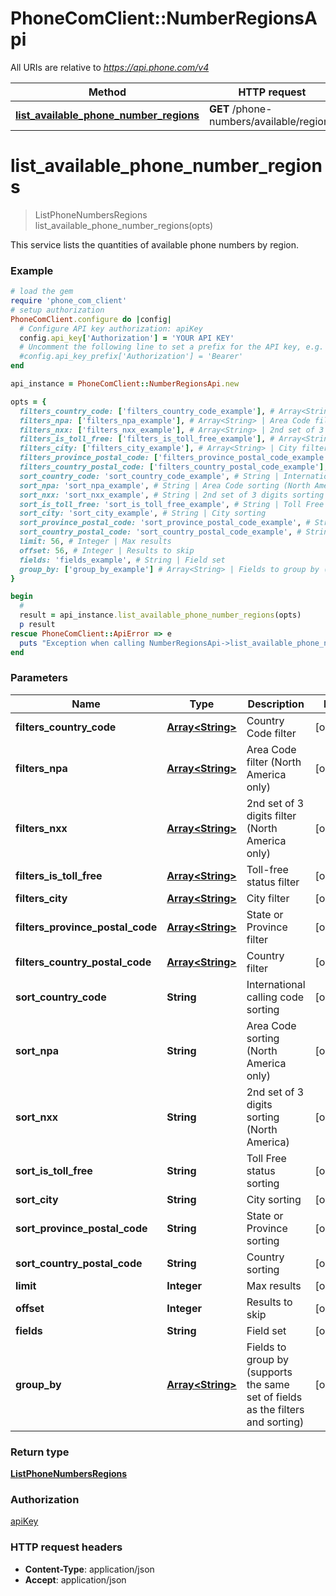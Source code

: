 # PhoneComClient::NumberRegionsApi

All URIs are relative to *https://api.phone.com/v4*

Method | HTTP request | Description
------------- | ------------- | -------------
[**list_available_phone_number_regions**](NumberRegionsApi.md#list_available_phone_number_regions) | **GET** /phone-numbers/available/regions |


# **list_available_phone_number_regions**
> ListPhoneNumbersRegions list_available_phone_number_regions(opts)



This service lists the quantities of available phone numbers by region.

### Example
```ruby
# load the gem
require 'phone_com_client'
# setup authorization
PhoneComClient.configure do |config|
  # Configure API key authorization: apiKey
  config.api_key['Authorization'] = 'YOUR API KEY'
  # Uncomment the following line to set a prefix for the API key, e.g. 'Bearer' (defaults to nil)
  #config.api_key_prefix['Authorization'] = 'Bearer'
end

api_instance = PhoneComClient::NumberRegionsApi.new

opts = {
  filters_country_code: ['filters_country_code_example'], # Array<String> | Country Code filter
  filters_npa: ['filters_npa_example'], # Array<String> | Area Code filter (North America only)
  filters_nxx: ['filters_nxx_example'], # Array<String> | 2nd set of 3 digits filter (North America only)
  filters_is_toll_free: ['filters_is_toll_free_example'], # Array<String> | Toll-free status filter
  filters_city: ['filters_city_example'], # Array<String> | City filter
  filters_province_postal_code: ['filters_province_postal_code_example'], # Array<String> | State or Province filter
  filters_country_postal_code: ['filters_country_postal_code_example'], # Array<String> | Country filter
  sort_country_code: 'sort_country_code_example', # String | International calling code sorting
  sort_npa: 'sort_npa_example', # String | Area Code sorting (North America only)
  sort_nxx: 'sort_nxx_example', # String | 2nd set of 3 digits sorting (North America)
  sort_is_toll_free: 'sort_is_toll_free_example', # String | Toll Free status sorting
  sort_city: 'sort_city_example', # String | City sorting
  sort_province_postal_code: 'sort_province_postal_code_example', # String | State or Province sorting
  sort_country_postal_code: 'sort_country_postal_code_example', # String | Country sorting
  limit: 56, # Integer | Max results
  offset: 56, # Integer | Results to skip
  fields: 'fields_example', # String | Field set
  group_by: ['group_by_example'] # Array<String> | Fields to group by (supports the same set of fields as the filters and sorting)
}

begin
  #
  result = api_instance.list_available_phone_number_regions(opts)
  p result
rescue PhoneComClient::ApiError => e
  puts "Exception when calling NumberRegionsApi->list_available_phone_number_regions: #{e}"
end
```

### Parameters

Name | Type | Description  | Notes
------------- | ------------- | ------------- | -------------
 **filters_country_code** | [**Array&lt;String&gt;**](String.md)| Country Code filter | [optional]
 **filters_npa** | [**Array&lt;String&gt;**](String.md)| Area Code filter (North America only) | [optional]
 **filters_nxx** | [**Array&lt;String&gt;**](String.md)| 2nd set of 3 digits filter (North America only) | [optional]
 **filters_is_toll_free** | [**Array&lt;String&gt;**](String.md)| Toll-free status filter | [optional]
 **filters_city** | [**Array&lt;String&gt;**](String.md)| City filter | [optional]
 **filters_province_postal_code** | [**Array&lt;String&gt;**](String.md)| State or Province filter | [optional]
 **filters_country_postal_code** | [**Array&lt;String&gt;**](String.md)| Country filter | [optional]
 **sort_country_code** | **String**| International calling code sorting | [optional]
 **sort_npa** | **String**| Area Code sorting (North America only) | [optional]
 **sort_nxx** | **String**| 2nd set of 3 digits sorting (North America) | [optional]
 **sort_is_toll_free** | **String**| Toll Free status sorting | [optional]
 **sort_city** | **String**| City sorting | [optional]
 **sort_province_postal_code** | **String**| State or Province sorting | [optional]
 **sort_country_postal_code** | **String**| Country sorting | [optional]
 **limit** | **Integer**| Max results | [optional]
 **offset** | **Integer**| Results to skip | [optional]
 **fields** | **String**| Field set | [optional]
 **group_by** | [**Array&lt;String&gt;**](String.md)| Fields to group by (supports the same set of fields as the filters and sorting) | [optional]

### Return type

[**ListPhoneNumbersRegions**](ListPhoneNumbersRegions.md)

### Authorization

[apiKey](../README.md#apiKey)

### HTTP request headers

 - **Content-Type**: application/json
 - **Accept**: application/json



